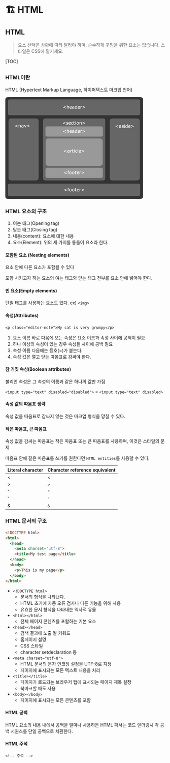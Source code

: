 # 🏗 HTML

## HTML

> 요소 선택은 상황에 따라 달라야 하며, 순수하게 꾸밈을 위한 요소는 없습니다. 스타일은 CSS에 맡기세요.

\[TOC]

##

### HTML이란

HTML (Hypertext Markup Language, 하이퍼텍스트 마크업 언어)

![HTML5 Structure Doc](HTML.assets/html5-structure.png)

### HTML 요소의 구조

1. 여는 태그(Opening tag)
2. 닫는 태그(Closing tag)
3. 내용(content): 요소에 대한 내용
4. 요소(Element): 위의 세 가지를 통틀어 요소라 한다.

#### 포함된 요소 (Nesting elements)

요소 안에 다른 요소가 포함될 수 있다

포함 시키고자 하는 요소의 여는 태그와 닫는 태그 전부를 요소 안에 넣어야 한다.

#### 빈 요소(Empty elements)

단일 태그를 사용하는 요소도 있다. ex) `<img>`

#### 속성(Attributes)

`<p class="editor-note">My cat is very grumpy</p>`

1. 요소 이름 바로 다음에 오는 속성은 요소 이름과 속성 사이에 공백이 필요
2. 하나 이상의 속성이 있는 경우 속성들 사이에 공백 필요
3. 속성 이름 다음에는 등호(=)가 붙는다.
4. 속성 값은 열고 닫는 따옴표로 감싸야 한다.

#### 참 거짓 속성(Boolean attributes)

불리언 속성은 그 속성의 이름과 같은 하나의 값만 가짐

`<input type="text" disabled="disabled">` = `<input type="text" disabled>`

#### 속성 값의 따옴표 생략

속성 값을 따옴표로 감싸지 않는 것은 마크업 형식을 망칠 수 있다.

#### 작은 따옴표, 큰 따옴표

속성 값을 감싸는 따옴표는 작은 따옴표 또는 큰 따옴표를 사용하며, 이것은 스타일의 문제

따옴표 안에 같은 따옴표를 쓰기를 원한다면 `HTML entities`를 사용할 수 있다.

| Literal character | Character reference equivalent |
| ----------------- | ------------------------------ |
| <                 | `<`                            |
| >                 | `>`                            |
| "                 | `"`                            |
| '                 | `'`                            |
| &                 | `&`                            |

### HTML 문서의 구조

```html
<!DOCTYPE html>
<html>
  <head>
    <meta charset="utf-8">
    <title>My test page</title>
  </head>
  <body>
    <p>This is my page</p>
  </body>
</html>
```

* `<!DOCTYPE html>`
  * 문서의 형식을 나타낸다.
  * HTML 초기에 자동 오류 검사나 다른 기능을 위해 사용
  * 유효한 문서 형식을 나타내는 역사적 유물
* `<html></html>`
  * 전체 페이지 콘텐츠를 포함하는 기본 요소
* `<head></head>`
  * 검색 결과에 노출 될 키워드
  * 홈페이지 설명
  * CSS 스타일
  * character setdeclaration 등
* `<meta charset="utf-8">`
  * HTML 문서의 문자 인코딩 설정을 UTF-8로 지정
  * 페이지에 표시되는 모든 텍스트 내용을 처리
* `<title></title>`
  * 페이지가 로드되는 브라우저 탭에 표시되는 페이지 제목 설정
  * 북마크할 때도 사용
* `<body></body>`
  * 페이지에 표시되는 모든 콘텐츠를 포함

#### HTML 공백

HTML 요소의 내용 내에서 공백을 얼마나 사용하든 HTML 파서는 코드 렌더링시 각 공백 시퀀스를 단일 공백으로 치환한다.

#### HTML 주석

`<!-- 주석 -->`
